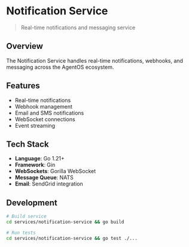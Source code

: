 # Notification Service

> Real-time notifications and messaging service

## Overview

The Notification Service handles real-time notifications, webhooks, and messaging across the AgentOS ecosystem.

## Features

- Real-time notifications
- Webhook management
- Email and SMS notifications
- WebSocket connections
- Event streaming

## Tech Stack

- **Language**: Go 1.21+
- **Framework**: Gin
- **WebSockets**: Gorilla WebSocket
- **Message Queue**: NATS
- **Email**: SendGrid integration

## Development

```bash
# Build service
cd services/notification-service && go build

# Run tests
cd services/notification-service && go test ./...
```
